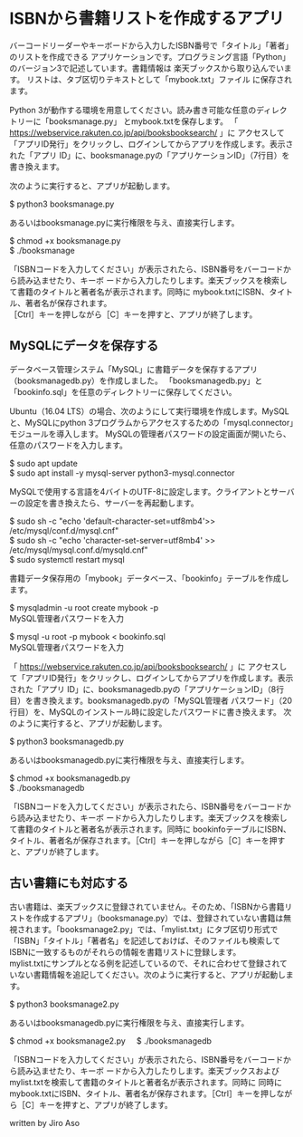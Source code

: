 # ISBNから書籍リストを作成するアプリ

バーコードリーダーやキーボードから入力したISBN番号で「タイトル」「著者」のリストを作成できる
アプリケーションです。プログラミング言語「Python」のバージョン3で記述しています。書籍情報は
楽天ブックスから取り込んでいます。 リストは、タブ区切りテキストとして「mybook.txt」ファイル
に保存されます。

Python 3が動作する環境を用意してください。読み書き可能な任意のディレクトリーに「booksmanage.py」
とmybook.txtを保存します。 「 https://webservice.rakuten.co.jp/api/booksbooksearch/ 」に
アクセスして「アプリID発行」をクリックし、ログインしてからアプリを作成します。表示された「アプリ
ID」に、booksmanage.pyの「アプリケーションID」（7行目）を書き換えます。  

次のように実行すると、アプリが起動します。  

$ python3 booksmanage.py  

あるいはbooksmanage.pyに実行権限を与え、直接実行します。  

$ chmod +x booksmanage.py     
$ ./booksmanage  

「ISBNコードを入力してください」が表示されたら、ISBN番号をバーコードから読み込ませたり、キーボ
ードから入力したりします。楽天ブックスを検索して書籍のタイトルと著者名が表示されます。同時に
mybook.txtにISBN、タイトル、著者名が保存されます。  
［Ctrl］キーを押しながら［C］キーを押すと、アプリが終了します。

## MySQLにデータを保存する
データベース管理システム「MySQL」に書籍データを保存するアプリ（booksmanagedb.py）を作成しました。
「booksmanagedb.py」と「bookinfo.sql」を任意のディレクトリーに保存してください。  

Ubuntu（16.04 LTS）の場合、次のようにして実行環境を作成します。MySQLと、MySQLにpython 3プログラムからアクセスするための「mysql.connector」モジュールを導入します。
MySQLの管理者パスワードの設定画面が開いたら、任意のパスワードを入力します。  

$ sudo apt update  
$ sudo apt install -y mysql-server python3-mysql.connector     

MySQLで使用する言語を4バイトのUTF-8に設定します。クライアントとサーバーの設定を書き換えたら、サーバーを再起動します。  

$ sudo sh -c "echo 'default-character-set=utf8mb4'>> /etc/mysql/conf.d/mysql.cnf"    
$ sudo sh -c "echo 'character-set-server=utf8mb4' >> /etc/mysql/mysql.conf.d/mysqld.cnf"      
$ sudo systemctl restart mysql      

書籍データ保存用の「mybook」データベース、「bookinfo」テーブルを作成します。  

$ mysqladmin -u root create mybook -p     
MySQL管理者パスワードを入力     

$ mysql -u root -p mybook < bookinfo.sql    
MySQL管理者パスワードを入力    

「 https://webservice.rakuten.co.jp/api/booksbooksearch/ 」に
アクセスして「アプリID発行」をクリックし、ログインしてからアプリを作成します。表示された「アプリ
ID」に、booksmanagedb.pyの「アプリケーションID」（8行目）を書き換えます。booksmanagedb.pyの「MySQL管理者
パスワード」（20行目）を、MySQLのインストール時に設定したパスワードに書き換えます。
次のように実行すると、アプリが起動します。  

$ python3 booksmanagedb.py    

あるいはbooksmanagedb.pyに実行権限を与え、直接実行します。  

$ chmod +x booksmanagedb.py     
$ ./booksmanagedb    

「ISBNコードを入力してください」が表示されたら、ISBN番号をバーコードから読み込ませたり、キーボ
ードから入力したりします。楽天ブックスを検索して書籍のタイトルと著者名が表示されます。同時に
bookinfoテーブルにISBN、タイトル、著者名が保存されます。［Ctrl］キーを押しながら［C］キーを押すと、アプリが終了します。    

## 古い書籍にも対応する
古い書籍は、楽天ブックスに登録されていません。そのため、「ISBNから書籍リストを作成するアプリ」（booksmanage.py）では、登録されていない書籍は無視されます。「booksmanage2.py」では、「mylist.txt」にタブ区切り形式で「ISBN」「タイトル」「著者名」を記述しておけば、そのファイルも検索してISBNに一致するものがそれらの情報を書籍リストに登録します。    
mylist.txtにサンプルとなる例を記述しているので、それに合わせて登録されていない書籍情報を追記してください。次のように実行すると、アプリが起動します。  

$ python3 booksmanage2.py    

あるいはbooksmanagedb.pyに実行権限を与え、直接実行します。  

$ chmod +x booksmanage2.py     
$ ./booksmanagedb    

「ISBNコードを入力してください」が表示されたら、ISBN番号をバーコードから読み込ませたり、キーボ
ードから入力したりします。楽天ブックスおよびmylist.txtを検索して書籍のタイトルと著者名が表示されます。同時に
同時にmybook.txtにISBN、タイトル、著者名が保存されます。［Ctrl］キーを押しながら［C］キーを押すと、アプリが終了します。   

written by Jiro Aso
